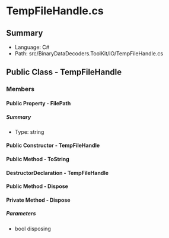 ﻿# TempFileHandle.cs

## Summary

* Language: C#
* Path: src/BinaryDataDecoders.ToolKit/IO/TempFileHandle.cs

## Public Class - TempFileHandle

### Members

#### Public Property - FilePath

##### Summary

 * Type: string 

#### Public Constructor - TempFileHandle


#### Public Method - ToString


#### DestructorDeclaration - TempFileHandle


#### Public Method - Dispose


#### Private Method - Dispose

#####  Parameters

 - bool disposing 

